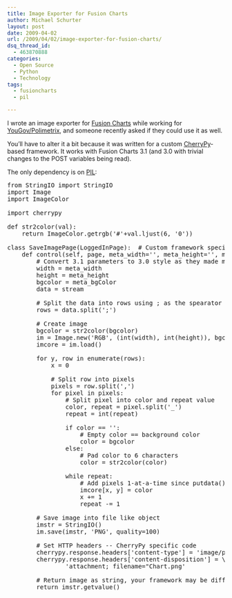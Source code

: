```yaml
---
title: Image Exporter for Fusion Charts
author: Michael Schurter
layout: post
date: 2009-04-02
url: /2009/04/02/image-exporter-for-fusion-charts/
dsq_thread_id:
  - 463870888
categories:
  - Open Source
  - Python
  - Technology
tags:
  - fusioncharts
  - pil

---
```

I wrote an image exporter for [Fusion Charts][1] while working for [YouGov/Polimetrix][2], and someone recently asked if they could use it as well.

You&#8217;ll have to alter it a bit because it was written for a custom [CherryPy][3]-based framework. It works with Fusion Charts 3.1 (and 3.0 with trivial changes to the POST variables being read).

The only dependency is on [PIL][4]:

<pre lang="python">from StringIO import StringIO
import Image
import ImageColor

import cherrypy

def str2color(val):
    return ImageColor.getrgb('#'+val.ljust(6, '0'))

class SaveImagePage(LoggedInPage):  # Custom framework specific -- remove
    def control(self, page, meta_width='', meta_height='', meta_bgColor='ffffff', stream=''):
        # Convert 3.1 parameters to 3.0 style as they made more sense
        width = meta_width
        height = meta_height
        bgcolor = meta_bgColor
        data = stream

        # Split the data into rows using ; as the spearator
        rows = data.split(';')

        # Create image
        bgcolor = str2color(bgcolor)
        im = Image.new('RGB', (int(width), int(height)), bgcolor)
        imcore = im.load()

        for y, row in enumerate(rows):
            x = 0

            # Split row into pixels
            pixels = row.split(',')
            for pixel in pixels:
                # Split pixel into color and repeat value
                color, repeat = pixel.split('_')
                repeat = int(repeat)

                if color == '':
                    # Empty color == background color
                    color = bgcolor
                else:
                    # Pad color to 6 characters
                    color = str2color(color)

                while repeat:
                    # Add pixels 1-at-a-time since putdata() doesn't work
                    imcore[x, y] = color
                    x += 1
                    repeat -= 1

        # Save image into file like object
        imstr = StringIO()
        im.save(imstr, 'PNG', quality=100)

        # Set HTTP headers -- CherryPy specific code
        cherrypy.response.headers['content-type'] = 'image/png'
        cherrypy.response.headers['content-disposition'] = \
                'attachment; filename="Chart.png'

        # Return image as string, your framework may be different
        return imstr.getvalue()
</pre>

 [1]: http://www.fusioncharts.com/
 [2]: http://www.polimetrix.com/
 [3]: http://cherrypy.org
 [4]: http://www.pythonware.com/products/pil/